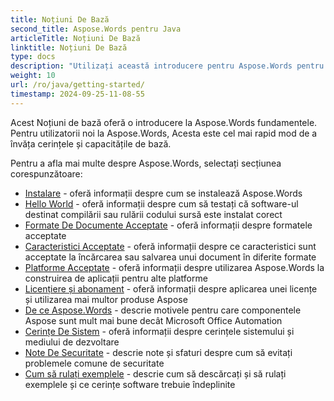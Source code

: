 ```yaml
---
title: Noțiuni De Bază
second_title: Aspose.Words pentru Java
articleTitle: Noțiuni De Bază
linktitle: Noțiuni De Bază
type: docs
description: "Utilizați această introducere pentru Aspose.Words pentru Java fundamente pentru a începe realizarea valorii Aspose.Words pentru afacerea dvs."
weight: 10
url: /ro/java/getting-started/
timestamp: 2024-09-25-11-08-55
---
```


Acest Noțiuni de bază oferă o introducere la Aspose.Words fundamentele. Pentru utilizatorii noi la Aspose.Words, Acesta este cel mai rapid mod de a învăța cerințele și capacitățile de bază.

Pentru a afla mai multe despre Aspose.Words, selectați secțiunea corespunzătoare:

- [Instalare](/words/java/installation/) - oferă informații despre cum se instalează Aspose.Words
- [Hello World](/words/java/hello-world/) - oferă informații despre cum să testați că software-ul destinat compilării sau rulării codului sursă este instalat corect
- [Formate De Documente Acceptate](/words/java/supported-document-formats/) - oferă informații despre formatele acceptate
- [Caracteristici Acceptate](/words/java/features/) - oferă informații despre ce caracteristici sunt acceptate la încărcarea sau salvarea unui document în diferite formate
- [Platforme Acceptate](/words/java/platforms-and-interoperability/) - oferă informații despre utilizarea Aspose.Words la construirea de aplicații pentru alte platforme
- [Licențiere și abonament](/words/java/licensing/) - oferă informații despre aplicarea unei licențe și utilizarea mai multor produse Aspose
- [De ce Aspose.Words](/words/java/aspose-words-or-other-solutions/) - descrie motivele pentru care componentele Aspose sunt mult mai bune decât Microsoft Office Automation
- [Cerințe De Sistem](/words/java/system-requirements/) - oferă informații despre cerințele sistemului și mediului de dezvoltare
- [Note De Securitate](/words/java/security/) - descrie note și sfaturi despre cum să evitați problemele comune de securitate
- [Cum să rulați exemplele](/words/java/how-to-run-the-examples/) - descrie cum să descărcați și să rulați exemplele și ce cerințe software trebuie îndeplinite
